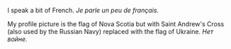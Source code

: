 <!--
**wjandrea/wjandrea** is a ✨ _special_ ✨ repository because its `README.md` (this file) appears on your GitHub profile.

Here are some ideas to get you started:

- 🔭 I’m currently working on ...
- 🌱 I’m currently learning ...
- 👯 I’m looking to collaborate on ...
- 🤔 I’m looking for help with ...
- 💬 Ask me about ...
- 📫 How to reach me: ...
- 😄 Pronouns: ...
- ⚡ Fun fact: ...
-->

I speak a bit of French. *Je parle un peu de français.*

My profile picture is the flag of Nova Scotia but with Saint Andrew's Cross (also used by the Russian Navy) replaced with the flag of Ukraine. *Нет войне.*

